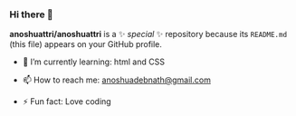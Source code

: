 ### Hi there 👋


**anoshuattri/anoshuattri** is a ✨ _special_ ✨ repository because its `README.md` (this file) appears on your GitHub profile.
<!--
Here are some ideas to get you started:

- 🔭 I’m currently working on ... -->
- 🌱 I’m currently learning:  html and CSS
<!--- 👯 I’m looking to collaborate on ...
- 🤔 I’m looking for help with ...
- 💬 Ask me about ... -->
- 📫 How to reach me: anoshuadebnath@gmail.com
<!--- 😄 Pronouns: ... -->
- ⚡ Fun fact: Love coding

